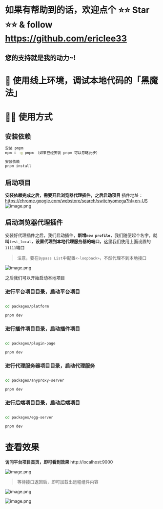 # 如果有帮助到的话，欢迎点个 ⭐️⭐️ Star ⭐️⭐️ & follow https://github.com/ericlee33

## 您的支持就是我的动力~!

# 🦀 使用线上环境，调试本地代码的「黑魔法」

# 🏌️‍♂️ 使用方式

## 安装依赖

```sh
安装 pnpm
npm i -g pnpm （如果已经安装 pnpm 可以忽略此步）

安装依赖
pnpm install
```

## 启动项目

**安装依赖完成之后，需要开启浏览器代理插件，之后启动项目**
插件地址：
https://chrome.google.com/webstore/search/switchyomega?hl=en-US
![image.png](https://p9-juejin.byteimg.com/tos-cn-i-k3u1fbpfcp/e7fe6207768446149f832f605eae8d85~tplv-k3u1fbpfcp-watermark.image?)

## 启动浏览器代理插件

安装好代理插件之后，我们启动插件，**新增`new profile`**，我们随便起个名字，就叫`test_local`，**设置代理到本地代理服务器的端口**，这里我们使用上面设置的`11111`端口

> 注意，要在`Bypass List`中配置`<-loopback>`，不然代理不到本地接口

![image.png](https://p6-juejin.byteimg.com/tos-cn-i-k3u1fbpfcp/711fd3c1a8b3440ca88a23689b88d7d5~tplv-k3u1fbpfcp-watermark.image?)

之后我们可以开始启动本地项目

### 进行平台项目目录，启动平台项目

```sh

cd packages/platform

pnpm dev
```

### 进行插件项目目录，启动插件项目

```sh

cd packages/plugin-page

pnpm dev
```

### 进行代理服务器项目目录，启动代理服务

```sh

cd packages/anyproxy-server

pnpm dev
```

### 进行后端项目目录，启动后端项目

```sh

cd packages/egg-server

pnpm dev
```

# 查看效果

**访问平台项目首页，即可看到效果**
http://localhost:9000

![image.png](https://p1-juejin.byteimg.com/tos-cn-i-k3u1fbpfcp/d50319406c79410c85bc24d293ff2a7a~tplv-k3u1fbpfcp-watermark.image?)

> 等待接口返回后，即可加载出远程组件内容

![image.png](https://p6-juejin.byteimg.com/tos-cn-i-k3u1fbpfcp/53d7f9c219b94a038cdbb1dab4f43cf4~tplv-k3u1fbpfcp-watermark.image?)

![image.png](https://p1-juejin.byteimg.com/tos-cn-i-k3u1fbpfcp/ff32ebf4cc34481baad3db5ac05aeccf~tplv-k3u1fbpfcp-watermark.image?)
